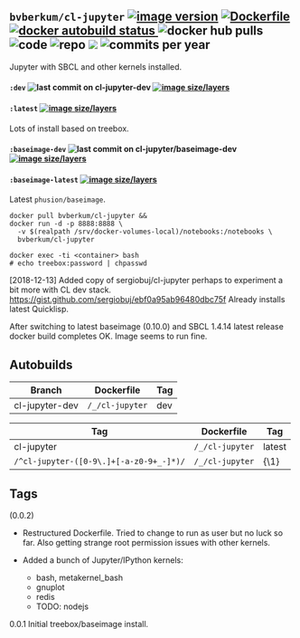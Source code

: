 ## ``bvberkum/cl-jupyter`` [![image version](https://images.microbadger.com/badges/version/bvberkum/cl-jupyter.svg)](https://microbadger.com/images/bvberkum/cl-jupyter "microbadger.com version metadata") [ ![Dockerfile](https://img.shields.io/badge/Dockerfile-GitHub-blue.svg) ](https://github.com/bvberkum/x-docker/blob/master/_/cl-jupyter/Dockerfile) [ ![docker autobuild status](https://img.shields.io/docker/build/bvberkum/cl-jupyter.svg) ](https://cloud.docker.com/repository/docker/bvberkum/cl-jupyter) ![docker hub pulls](https://img.shields.io/docker/pulls/bvberkum/cl-jupyter.svg) ![code](https://img.shields.io/github/languages/code-size/bvberkum/x-docker.svg) ![repo](https://img.shields.io/github/repo-size/bvberkum/x-docker.svg) ![](https://img.shields.io/maintenance/yes/2018.svg) ![commits per year](https://img.shields.io/github/commit-activity/y/bvberkum/x-docker.svg)

Jupyter with SBCL and other kernels installed.

#### ``:dev`` ![last commit on cl-jupyter-dev](https://img.shields.io/github/last-commit/bvberkum/x-docker/cl-jupyter-dev.svg) [ ![image size/layers](https://images.microbadger.com/badges/image/bvberkum/cl-jupyter:dev.svg) ](https://microbadger.com/images/bvberkum/cl-jupyter:dev "microbadger.com")
#### ``:latest`` [![image size/layers](https://images.microbadger.com/badges/image/bvberkum/cl-jupyter.svg)](https://microbadger.com/images/bvberkum/cl-jupyter "microbadger.com image metadata")

Lots of install based on treebox.

#### ``:baseimage-dev`` ![last commit on cl-jupyter/baseimage-dev](https://img.shields.io/github/last-commit/bvberkum/x-docker/cl-jupyter/baseimage-dev.svg) [ ![image size/layers](https://images.microbadger.com/badges/image/bvberkum/cl-jupyter:baseimage-dev.svg) ](https://microbadger.com/images/bvberkum/cl-jupyter:baseimage-dev "microbadger.com")
#### ``:baseimage-latest`` [![image size/layers](https://images.microbadger.com/badges/image/bvberkum/cl-jupyter:baseimage-latest.svg)](https://microbadger.com/images/bvberkum/cl-jupyter:baseimage-latest "microbadger.com image metadata")

Latest ``phusion/baseimage``.


```
docker pull bvberkum/cl-jupyter &&
docker run -d -p 8888:8888 \
  -v $(realpath /srv/docker-volumes-local)/notebooks:/notebooks \
  bvberkum/cl-jupyter
```
```
docker exec -ti <container> bash
# echo treebox:password | chpasswd
```

[2018-12-13] Added copy of sergiobuj/cl-jupyter perhaps to experiment a bit more with CL dev stack.
<https://gist.github.com/sergiobuj/ebf0a95ab96480dbc75f>
Already installs latest Quicklisp.

After switching to latest baseimage (0.10.0) and SBCL 1.4.14 latest release
docker build completes OK. Image seems to run fine.


## Autobuilds
Branch           | Dockerfile                   | Tag
---------------- | -----------------------------| ----------------------------
cl-jupyter-dev   | ``/_/cl-jupyter``            | dev

Tag                                             | Dockerfile        | Tag
----------------------------------------------- | ------------------| --------
cl-jupyter                                      | ``/_/cl-jupyter`` | latest
``/^cl-jupyter-([0-9\.]+[-a-z0-9+_-]*)/``       | ``/_/cl-jupyter`` | {\1}

## Tags
(0.0.2)
  - Restructured Dockerfile. Tried to change to run as user but no luck so far.
    Also getting strange root permission issues with other kernels.
  - Added a bunch of Jupyter/IPython kernels:

    - bash, metakernel_bash
    - gnuplot
    - redis
    - TODO: nodejs

0.0.1
  Initial treebox/baseimage install.
